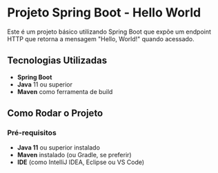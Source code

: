 # Projeto Spring Boot - Hello World

Este é um projeto básico utilizando Spring Boot que expõe um endpoint HTTP que retorna a mensagem "Hello, World!" quando acessado.

## Tecnologias Utilizadas

- **Spring Boot**
- **Java** 11 ou superior
- **Maven** como ferramenta de build

## Como Rodar o Projeto

### Pré-requisitos

- **Java 11** ou superior instalado
- **Maven** instalado (ou Gradle, se preferir)
- **IDE** (como IntelliJ IDEA, Eclipse ou VS Code)

